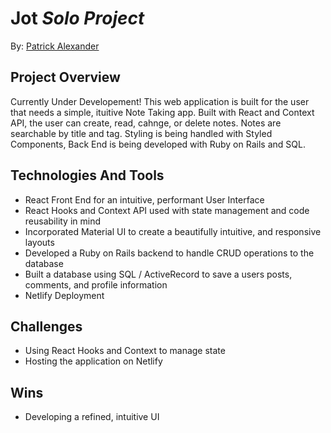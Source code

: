 # Jot *Solo Project*

By: [Patrick Alexander](https://github.com/fetchpatrick)

## Project Overview

Currently Under Developement! This web application is built for the user that needs a simple, ituitive Note Taking app. Built with React and Context API, 
the user can create, read, cahnge, or delete notes. Notes are searchable by title and tag. Styling is being handled with Styled Components, Back End is
being developed with Ruby on Rails and SQL.

## Technologies And Tools
* React Front End for an intuitive, performant User Interface
* React Hooks and Context API used with state management and code reusability in mind
* Incorporated Material UI to create a beautifully intuitive, and responsive layouts
* Developed a Ruby on Rails backend to handle CRUD operations to the database 
* Built a database using SQL / ActiveRecord to save a users posts, comments, and profile information
* Netlify Deployment

## Challenges
* Using React Hooks and Context to manage state
* Hosting the application on Netlify

## Wins
* Developing a refined, intuitive UI

